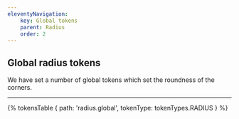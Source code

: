 ```yaml
---
eleventyNavigation:
    key: Global tokens
    parent: Radius
    order: 2
---
```


## Global radius tokens
We have set a number of global tokens which set the roundness of the corners.

---

{% tokensTable {
    path: 'radius.global',
    tokenType: tokenTypes.RADIUS
} %}

